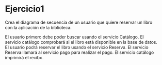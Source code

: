# Ejercicio1

Crea el diagrama de secuencia de un usuario que quiere reservar un libro con la aplicación de la biblioteca.

El usuario primero debe poder buscar usando el servicio Catálogo.
El servicio catálogo comprobará si el libro está disponible en la base de datos.
El usuario podrá reservar el libro usando el servicio Reserva.
El servicio Reserva llamará al servicio pago para realizar el pago.
El servicio catálogo imprimirá el recibo.
